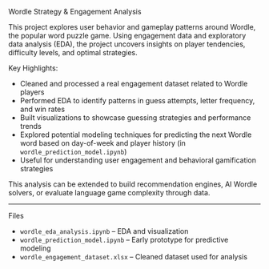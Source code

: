 Wordle Strategy & Engagement Analysis

This project explores user behavior and gameplay patterns around Wordle, the popular word puzzle game. Using engagement data and exploratory data analysis (EDA), the project uncovers insights on player tendencies, difficulty levels, and optimal strategies.

Key Highlights:
- Cleaned and processed a real engagement dataset related to Wordle players
- Performed EDA to identify patterns in guess attempts, letter frequency, and win rates
- Built visualizations to showcase guessing strategies and performance trends
- Explored potential modeling techniques for predicting the next Wordle word based on day-of-week and player history (in `wordle_prediction_model.ipynb`)
- Useful for understanding user engagement and behavioral gamification strategies

This analysis can be extended to build recommendation engines, AI Wordle solvers, or evaluate language game complexity through data.

---

Files
- `wordle_eda_analysis.ipynb` – EDA and visualization
- `wordle_prediction_model.ipynb` – Early prototype for predictive modeling
- `wordle_engagement_dataset.xlsx` – Cleaned dataset used for analysis
